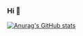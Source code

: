 ### Hi 👋

[![Anurag's GitHub stats](https://github-readme-stats.vercel.app/api?username=ybin96)](https://github.com/ybin96/github-readme-stats)

<!--
**ybin96/ybin96** is a ✨ _special_ ✨ repository because its `README.md` (this file) appears on your GitHub profile.

Here are some ideas to get you started:

- 🔭 I’m currently working on ...
- 🌱 I’m currently learning ...
- 👯 I’m looking to collaborate on ...
- 🤔 I’m looking for help with ...
- 💬 Ask me about ...
- 📫 How to reach me: ...
- 😄 Pronouns: ...
- ⚡ Fun fact: ...
-->
